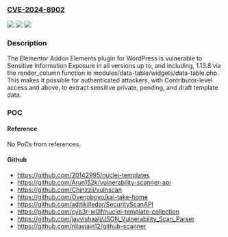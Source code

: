 ### [CVE-2024-8902](https://cve.mitre.org/cgi-bin/cvename.cgi?name=CVE-2024-8902)
![](https://img.shields.io/static/v1?label=Product&message=Elementor%20Addon%20Elements&color=blue)
![](https://img.shields.io/static/v1?label=Version&message=*%3C%3D%201.13.8%20&color=brighgreen)
![](https://img.shields.io/static/v1?label=Vulnerability&message=CWE-200%20Exposure%20of%20Sensitive%20Information%20to%20an%20Unauthorized%20Actor&color=brighgreen)

### Description

The Elementor Addon Elements plugin for WordPress is vulnerable to Sensitive Information Exposure in all versions up to, and including, 1.13.8 via the render_column function in modules/data-table/widgets/data-table.php. This makes it possible for authenticated attackers, with Contributor-level access and above, to extract sensitive private, pending, and draft template data.

### POC

#### Reference
No PoCs from references.

#### Github
- https://github.com/20142995/nuclei-templates
- https://github.com/Arun152k/vulnerability-scanner-api
- https://github.com/Chinzzii/vulnscan
- https://github.com/Ovenoboyo/kai-take-home
- https://github.com/aditikilledar/SecurityScanAPI
- https://github.com/cyb3r-w0lf/nuclei-template-collection
- https://github.com/jayvishaalj/JSON_Vulnerability_Scan_Parser
- https://github.com/nilayjain12/github-scanner

